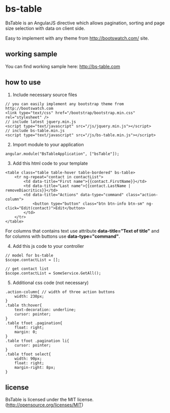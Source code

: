 # bs-table

BsTable is an AngularJS directive which allows pagination, sorting and page size selection with data on client side.

Easy to implement with any theme from http://bootswatch.com/ site.

## working sample

You can find working sample here: http://bs-table.com

## how to use

1) Include necessary source files

```
// you can easily implement any bootstrap theme from http://bootswatch.com
<link type="text/css" href="/bootstrap/bootstrap.min.css" rel="stylesheet" />
// include latest jquery.min.js
<script type="text/javascript" src="/js/jquery.min.js"></script>
// include bs-table.min.js
<script type="text/javascript" src="/js/bs-table.min.js"></script>
```

2) Import module to your application

```
angular.module("BsTableApplication", ["bsTable"]);
```

3) Add this html code to your template

```
<table class="table table-hover table-bordered" bs-table>
    <tr ng-repeat="contact in contactList">
        <td data-title="First name">{{contact.FirstName}}</td>
        <td data-title="Last name">{{contact.LastName | removeDiacritics}}</td>
        <td data-title="Actions" data-type="command" class="action-column">
            <button type="button" class="btn btn-info btn-sm" ng-click="Edit(contact)">Edit</button>
        </td>
    </tr>
</table>
```
For columns that contains text use attribute **data-title="Text of title"** and for columns with buttons use **data-type="command"**.

4) Add this js code to your controller

```
// model for bs-table
$scope.contactList = [];

// get contact list
$scope.contactList = SomeService.GetAll();
```
5) Additional css code (not necessary)

```
.action-column{ // width of three action buttons
    width: 230px;
}
.table th:hover{
    text-decoration: underline;
    cursor: pointer;
}
.table tfoot .pagination{
    float: right;
    margin: 0;
}
.table tfoot .pagination li{
    cursor: pointer;
}
.table tfoot select{
    width: 90px;
    float: right;
    margin-right: 8px;
}
```

## license

BsTable is licensed under the MIT license. (http://opensource.org/licenses/MIT)
